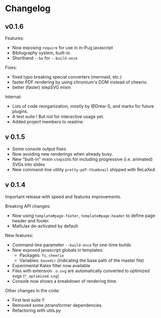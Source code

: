 # Changelog

## v0.1.6

Features:

- Now exposing `require` for use in in-Pug javascript
- Bibliography system, built-in.
- Shorthand `--bo` for `--build-once`

Fixes:

- fixed typo breaking special converters (mermaid, etc.)
- faster PDF rendering by using chromium's DOM instead of cheerio.
- better (faster) stepSVG mixin

Internal:

- Lots of code reorganization, mostly by @Drew-S, and marks for future plugins.
- A test suite ! But not for interactive usage yet.
- Added project members to readme.

## v 0.1.5

- Some console output fixes
- Now avoiding new renderings when already busy.
- New "built-in" mixin `stepsSVG` for including progressive
  (i.e. animated) SVGs into slides
- New command-line utility `pretty-pdf-thumbnail` shipped with ReLaXed.

## v 0.1.4

Important release with speed and features improvements.

Breaking API changes:

- Now using `template#page-footer`, `template#page-header` to define
  page header and footer.
- MathJax de-activated by default

New features:

- Command-line parameter `--build-once` for one-time builds
- New exposed javascript globals in templates:
  - Packages: `fs`, `cheerio`
  - Variables: `basedir` (indicating the base path of the master file)
- Experimental Katex filter now available
- Files with extension `.o.svg` are automatically converted to optimized
  svgs (`*_optimized.svg`).
- Console now shows a breakdown of rendering time.

Other changes in the code:

- First test suite !!
- Removed some jstransformer dependencies.
- Refactoring with utils.py
